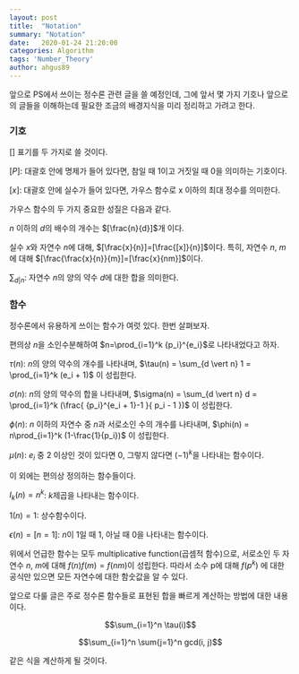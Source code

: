 ```yaml
---
layout: post
title:  "Notation"
summary: "Notation"
date:   2020-01-24 21:20:00
categories: Algorithm
tags: 'Number_Theory'
author: ahgus89
---
```


앞으로 PS에서 쓰이는 정수론 관련 글을 쓸 예정인데, 그에 앞서 몇 가지 기호나 앞으로의 글들을 이해하는데 필요한 조금의 배경지식을 미리 정리하고 가려고 한다.

### 기호
[] 표기를 두 가지로 쓸 것이다.

$[P]$: 대괄호 안에 명제가 들어 있다면, 참일 때 1이고 거짓일 때 0을 의미하는 기호이다.

$[x]$: 대괄호 안에 실수가 들어 있다면, 가우스 함수로 x 이하의 최대 정수를 의미한다.

가우스 함수의 두 가지 중요한 성질은 다음과 같다.

$n$ 이하의 $d$의 배수의 개수는 $[\frac{n}{d}]$개 이다.

실수 $x$와 자연수 $n$에 대해, $[\frac{x}{n}]=[\frac{[x]}{n}]$이다. 특히, 자연수 $n$, $m$에 대해 $[\frac{\frac{x}{n}}{m}]=[\frac{x}{nm}]$이다.


$\sum_{d \vert n}$: 자연수 $n$의 양의 약수 $d$에 대한 합을 의미한다.

### 함수
정수론에서 유용하게 쓰이는 함수가 여럿 있다. 한번 살펴보자.

편의상 $n$을 소인수분해하여 $n=\prod_{i=1}^k {p_i}^{e_i}$로 나타내었다고 하자.

$\tau(n)$: $n$의 양의 약수의 개수를 나타내며, $\tau(n) = \sum_{d \vert n} 1 = \prod_{i=1}^k (e_i + 1)$ 이 성립한다.

$\sigma(n)$: $n$의 양의 약수의 합을 나타내며, $\sigma(n) = \sum_{d \vert n} d = \prod_{i=1}^k (\frac{ {p_i}^{e_i + 1}-1 }{ p_i - 1 })$ 이 성립한다.

$\phi(n)$: $n$ 이하의 자연수 중 $n$과 서로소인 수의 개수를 나타내며, $\phi(n) = n\prod_{i=1}^k (1-\frac{1}{p_i})$ 이 성립한다.

$\mu(n)$: $e_i$ 중 $2$ 이상인 것이 있다면 $0$, 그렇지 않다면 $(-1)^k$을 나타내는 함수이다.

이 외에는 편의상 정의하는 함수들이다.

$I_k(n) = n^k$: $k$제곱을 나타내는 함수이다.

$1(n) = 1$: 상수함수이다.

$\epsilon(n) = [n=1]$: $n$이 $1$일 때 $1$, 아닐 때 $0$을 나타내는 함수이다.

위에서 언급한 함수는 모두 multiplicative function(곱셈적 함수)으로, 서로소인 두 자연수 $n$, $m$에 대해 $f(n)f(m) = f(nm)$이 성립한다. 따라서 소수 p에 대해 $f(p^k)$ 에 대한 공식만 있으면 모든 자연수에 대한 함숫값을 알 수 있다.

앞으로 다룰 글은 주로 정수론 함수들로 표현된 합을 빠르게 계산하는 방법에 대한 내용이다.

$$\sum_{i=1}^n \tau(i)$$

$$\sum_{i=1}^n \sum{j=1}^n gcd(i, j)$$

같은 식을 계산하게 될 것이다.
